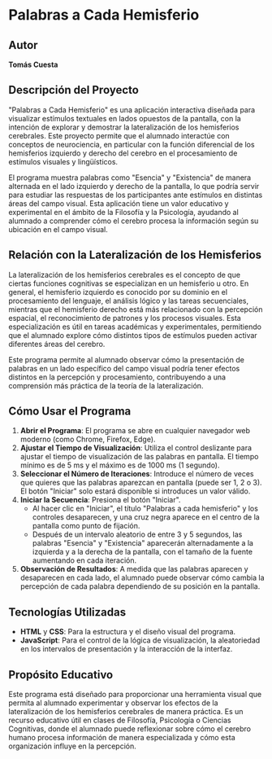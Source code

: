 # Palabras a Cada Hemisferio

## Autor
**Tomás Cuesta**

## Descripción del Proyecto
"Palabras a Cada Hemisferio" es una aplicación interactiva diseñada para visualizar estímulos textuales en lados opuestos de la pantalla, con la intención de explorar y demostrar la lateralización de los hemisferios cerebrales. Este proyecto permite que el alumnado interactúe con conceptos de neurociencia, en particular con la función diferencial de los hemisferios izquierdo y derecho del cerebro en el procesamiento de estímulos visuales y lingüísticos.

El programa muestra palabras como "Esencia" y "Existencia" de manera alternada en el lado izquierdo y derecho de la pantalla, lo que podría servir para estudiar las respuestas de los participantes ante estímulos en distintas áreas del campo visual. Esta aplicación tiene un valor educativo y experimental en el ámbito de la Filosofía y la Psicología, ayudando al alumnado a comprender cómo el cerebro procesa la información según su ubicación en el campo visual.

## Relación con la Lateralización de los Hemisferios
La lateralización de los hemisferios cerebrales es el concepto de que ciertas funciones cognitivas se especializan en un hemisferio u otro. En general, el hemisferio izquierdo es conocido por su dominio en el procesamiento del lenguaje, el análisis lógico y las tareas secuenciales, mientras que el hemisferio derecho está más relacionado con la percepción espacial, el reconocimiento de patrones y los procesos visuales. Esta especialización es útil en tareas académicas y experimentales, permitiendo que el alumnado explore cómo distintos tipos de estímulos pueden activar diferentes áreas del cerebro.

Este programa permite al alumnado observar cómo la presentación de palabras en un lado específico del campo visual podría tener efectos distintos en la percepción y procesamiento, contribuyendo a una comprensión más práctica de la teoría de la lateralización.

## Cómo Usar el Programa
1. **Abrir el Programa**: El programa se abre en cualquier navegador web moderno (como Chrome, Firefox, Edge).
2. **Ajustar el Tiempo de Visualización**: Utiliza el control deslizante para ajustar el tiempo de visualización de las palabras en pantalla. El tiempo mínimo es de 5 ms y el máximo es de 1000 ms (1 segundo).
3. **Seleccionar el Número de Iteraciones**: Introduce el número de veces que quieres que las palabras aparezcan en pantalla (puede ser 1, 2 o 3). El botón "Iniciar" solo estará disponible si introduces un valor válido.
4. **Iniciar la Secuencia**: Presiona el botón "Iniciar". 
    - Al hacer clic en "Iniciar", el título "Palabras a cada hemisferio" y los controles desaparecen, y una cruz negra aparece en el centro de la pantalla como punto de fijación.
    - Después de un intervalo aleatorio de entre 3 y 5 segundos, las palabras "Esencia" y "Existencia" aparecerán alternadamente a la izquierda y a la derecha de la pantalla, con el tamaño de la fuente aumentando en cada iteración.
5. **Observación de Resultados**: A medida que las palabras aparecen y desaparecen en cada lado, el alumnado puede observar cómo cambia la percepción de cada palabra dependiendo de su posición en la pantalla.

## Tecnologías Utilizadas
- **HTML** y **CSS**: Para la estructura y el diseño visual del programa.
- **JavaScript**: Para el control de la lógica de visualización, la aleatoriedad en los intervalos de presentación y la interacción de la interfaz.

## Propósito Educativo
Este programa está diseñado para proporcionar una herramienta visual que permita al alumnado experimentar y observar los efectos de la lateralización de los hemisferios cerebrales de manera práctica. Es un recurso educativo útil en clases de Filosofía, Psicología o Ciencias Cognitivas, donde el alumnado puede reflexionar sobre cómo el cerebro humano procesa información de manera especializada y cómo esta organización influye en la percepción.